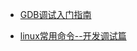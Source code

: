 - [GDB调试入门指南](https://zhuanlan.zhihu.com/p/74897601)

- [linux常用命令--开发调试篇](https://www.yanbinghu.com/2018/09/26/61877.html)
